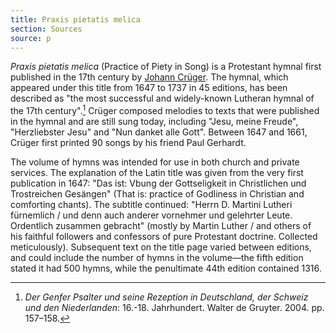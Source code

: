 ```yaml
---
title: Praxis pietatis melica
section: Sources
source: p
---
```


*Praxis pietatis melica* (Practice of Piety in Song) is a Protestant hymnal first published in the 17th century by [Johann Crüger](/authors/crüger). The hymnal, which appeared under this title from 1647 to 1737 in 45 editions, has been described as "the most successful and widely-known Lutheran hymnal of the 17th century".[^1] Crüger composed melodies to texts that were published in the hymnal and are still sung today, including "Jesu, meine Freude", "Herzliebster Jesu" and "Nun danket alle Gott". Between 1647 and 1661, Crüger first printed 90 songs by his friend Paul Gerhardt.

The volume of hymns was intended for use in both church and private services. The explanation of the Latin title was given from the very first publication in 1647: "Das ist: Vbung der Gottseligkeit in Christlichen und Trostreichen Gesängen" (That is: practice of Godliness in Christian and comforting chants). The subtitle continued: "Herrn D. Martini Lutheri fürnemlich / und denn auch anderer vornehmer und gelehrter Leute. Ordentlich zusammen gebracht" (mostly by Martin Luther / and others of his faithful followers and confessors of pure Protestant doctrine. Collected meticulously). Subsequent text on the title page varied between editions, and could include the number of hymns in the volume—the fifth edition stated it had 500 hymns, while the penultimate 44th edition contained 1316.

[^1]: *Der Genfer Psalter und seine Rezeption in Deutschland, der Schweiz und den Niederlanden*: 16.-18. Jahrhundert. Walter de Gruyter. 2004. pp. 157–158.